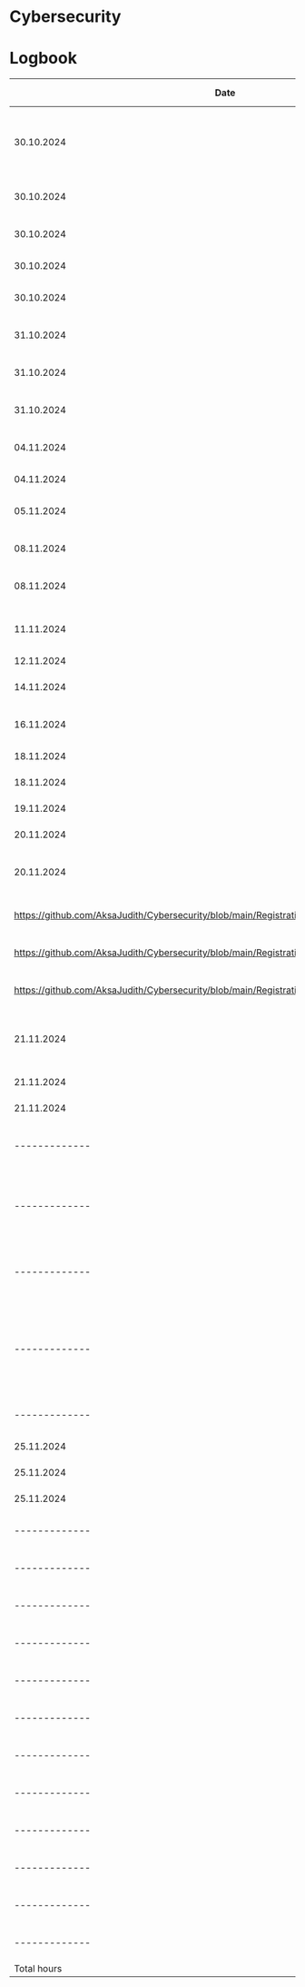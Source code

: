 # Cybersecurity
# Logbook

| Date  | Used hours | Subject(s)  | Output |
| ------------- | ------------- | ------------- | ------------- |
| 30.10.2024  | 0,5  | Cisco Introduction to Cybersecurity | My Knowledge Check and Course Navigation Tutorial |
| 30.10.2024  | 2 | Cisco Introduction to Cybersecurity | Chapter 1, Quiz done |
| 30.10.2024  | 2 | Cisco Introduction to Cybersecurity | Chapter 2, Quiz done |
| 30.10.2024  | 2 | Cybersecurity kick-off lecture | Online lecture |
| 30.10.2024  | 2 | Cisco Introduction to Cybersecurity | Chapter 3, Quiz done |
| 31.10.2024  | 2 | Cisco Introduction to Cybersecurity | Chapter 4, Quiz done |
| 31.10.2024  | 1 | Cisco Introduction to Cybersecurity | Chapter 5, Quiz done |
| 31.10.2024  | 1 | Cisco Introduction to Cybersecurity | Course Final Exam |
| 04.11.2024 | 1,5 | Cybersecurity lecture, intro to PortSwigger | Online lecture |
| 04.11.2024 | 0,5 | PortSwigger | Tilin luonti ja tutustuminen |
| 05.11.2024 | 2 | Portswigger, SQL injection and Burp Suite | SQL injection lab 1 & lab 2 |
| 08.11.2024 | 2 | Portswigger, Burp, Authentication | Authentication vulnerabilities lab 1 & lab 2 |
| 08.11.2024 | 2 | Portswigger, Burp, Access Control | Access Control lab 1 & lab 2 |
| 11.11.2024 | 2 | Cybersecurity lecture, intro to Booking System Project | Online lecture |
| 12.11.2024 | 1 | Network Security | Self study |
| 14.11.2024 | 3 | Network Security, attacks and mitigation | Self Study |
| 16.11.2024 | 5 | Bookingsystem, VSC, ZAP, Docker, PS | First ZAP report |
| 18.11.2024 | 1 | Bookingsystem, phase 1 | Phase 1 task |
| 18.11.2024 | 1,5 | Cybersecurity lecture | Online lecture |
| 19.11.2024 | 1 | Bookingsystem, phase 1 | Phase 1 task |
| 20.11.2024 | 1,5 | Cybersecurity lecture | Online lecture |
| 20.11.2024 | 2 | Bookingsystem, phase 1 | Phase 1 task, First Registration report |
| https://github.com/AksaJudith/Cybersecurity/blob/main/Registration_page_first_test.md | First Register repo | splitting app.js to routes>register.js | ------------- |
| https://github.com/AksaJudith/Cybersecurity/blob/main/Registration_after_fix_Report-.md | Second Register repo | static/styles.css in use | ------------- |
| https://github.com/AksaJudith/Cybersecurity/blob/main/Registration_after_second_fix_Report-.md | Third Register repo | after fixes | ------------- |
| 21.11.2024 | 2 | Booking system, phase 1 (took a while to understand and get it done) | Phase 1 task finally done |
| 21.11.2024 | 1,5 | NIST, pgcrypto, node, PBKDF2 | Study encryption |
| 21.11.2024 | 1 | Booking system, phase 2 | Phase 2 task, start |
| ------------- | First Login repo | login.js, login.html added and app.js modified | ------------- |
| ------------- | Second Login repo | app.js modified, adding middleware to set security headers and nosniff | ------------- |
| ------------- | Third login repo | app.js modified, Content-Security-Policy header added and modified | ------------- |
| ------------- | First localhost repo | creating index.html file, modified login.js, register.js to redirect back to index page, update routes in app.js | ------------- |
| ------------- | Last localhost repo | editing files, small modifications | ------------- |
| 25.11.2024 | 2 | Booking system, phase 2 | Phase 2 task done |
| 25.11.2024 | 2 | Week 3 Material | Read all materials |
| 25.11.2024 | 1 | Phase 3 code update | Phase 3 task, start |
| ------------- | ------------- | ------------- | ------------- |
| ------------- | ------------- | ------------- | ------------- |
| ------------- | ------------- | ------------- | ------------- |
| ------------- | ------------- | ------------- | ------------- |
| ------------- | ------------- | ------------- | ------------- |
| ------------- | ------------- | ------------- | ------------- |
| ------------- | ------------- | ------------- | ------------- |
| ------------- | ------------- | ------------- | ------------- |
| ------------- | ------------- | ------------- | ------------- |
| ------------- | ------------- | ------------- | ------------- |
| ------------- | ------------- | ------------- | ------------- |
| ------------- | ------------- | ------------- | ------------- |
| Total hours | 48 | Portswigger labs | 6 |